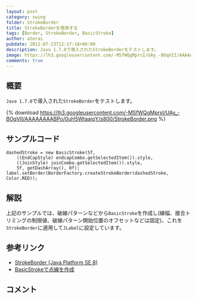 ```yaml
---
layout: post
category: swing
folder: StrokeBorder
title: StrokeBorderを使用する
tags: [Border, StrokeBorder, BasicStroke]
author: aterai
pubdate: 2012-07-23T12:17:18+09:00
description: Java 1.7.0で導入されたStrokeBorderをテストします。
image: https://lh3.googleusercontent.com/-MSfWQgMprsI/UAy_-BOqVII/AAAAAAAABPo/0uH5WtaajqY/s800/StrokeBorder.png
comments: true
---
```

## 概要
`Java 1.7.0`で導入された`StrokeBorder`をテストします。

{% download https://lh3.googleusercontent.com/-MSfWQgMprsI/UAy_-BOqVII/AAAAAAAABPo/0uH5WtaajqY/s800/StrokeBorder.png %}

## サンプルコード
<pre class="prettyprint"><code>dashedStroke = new BasicStroke(5f,
    ((EndCapStyle) endcapCombo.getSelectedItem()).style,
    ((JoinStyle) joinCombo.getSelectedItem()).style,
    5f, getDashArray(), 0f);
label.setBorder(BorderFactory.createStrokeBorder(dashedStroke, Color.RED));
</code></pre>

## 解説
上記のサンプルでは、破線パターンなどから`BasicStroke`を作成し(線幅、接合トリミングの制限値、破線パターン開始位置のオフセットなどは固定)、これを`StrokeBorder`に適用して`JLabel`に設定しています。

## 参考リンク
- [StrokeBorder (Java Platform SE 8)](https://docs.oracle.com/javase/jp/8/docs/api/javax/swing/border/StrokeBorder.html)
- [BasicStrokeで点線を作成](https://ateraimemo.com/Swing/DashedLine.html)

<!-- dummy comment line for breaking list -->

## コメント
